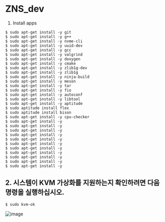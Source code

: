 # ZNS_dev

 1. Install apps
```
$ sudo apt-get install -y git
$ sudo apt-get install -y g++
$ sudo apt-get install -y nvme-cli
$ sudo apt-get install -y uuid-dev
$ sudo apt-get install -y gcc
$ sudo apt-get install -y valgrind
$ sudo apt-get install -y doxygen
$ sudo apt-get install -y cmake
$ sudo apt-get install -y zlib1g-dev
$ sudo apt-get install -y zlib1g
$ sudo apt-get install -y ninja-build
$ sudo apt-get install -y meson
$ sudo apt-get install -y tar
$ sudo apt-get install -y fio
$ sudo apt-get install -y autoconf
$ sudo apt-get install -y libtool
$ sudo apt-get install -y aptitude
$ sudo aptitude install flex
$ sudo aptitude install bison
$ sudo apt-get install -y cpu-checker
$ sudo apt-get install -y 
$ sudo apt-get install -y 
$ sudo apt-get install -y 
$ sudo apt-get install -y 
$ sudo apt-get install -y 
$ sudo apt-get install -y 
$ sudo apt-get install -y 
$ sudo apt-get install -y 
$ sudo apt-get install -y 
$ sudo apt-get install -y 
$ sudo apt-get install -y 
```

## 2. 시스템이 KVM 가상화를 지원하는지 확인하려면 다음 명령을 실행하십시오.
```
$ sudo kvm-ok
```
![image](https://user-images.githubusercontent.com/45022422/162895441-66f741ea-7b19-40c0-8f80-30b7a1c6d43c.png)



